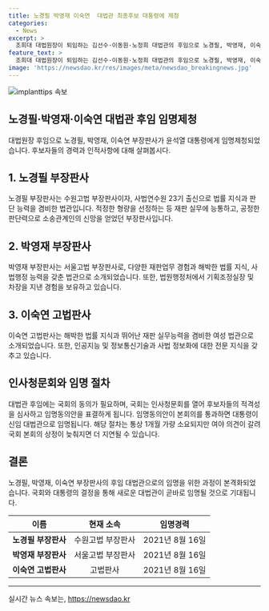 ```yaml
---
title: 노경필 박영재 이숙연  대법관 최종후보 대통령에 제청
categories:
  - News
excerpt: >
  조희대 대법원장이 퇴임하는 김선수·이동원·노정희 대법관의 후임으로 노경필, 박영재, 이숙연 대법관이 임명제청됐다. 윤석열 대통령이 임명동의안을 국회에 제출하면 인사청문회가 시작된다. 노 대법관은 재판 능력을 강조받았고, 박 대법관은 법원행정 역할을 주목받았다. 이 대법관은 정보통신기술 분야에서 뛰어난 능력을 인정받았다. 대법관 임명에는 국회 동의가 필요하며, 임명동의안이 본회의를 통과하면 대통령이 임명한다.
feature_text: >
  조희대 대법원장이 퇴임하는 김선수·이동원·노정희 대법관의 후임으로 노경필, 박영재, 이숙연 대법관이 임명제청됐다. 윤석열 대통령이 임명동의안을 국회에 제출하면 인사청문회가 시작된다. 노 대법관은 재판 능력을 강조받았고, 박 대법관은 법원행정 역할을 주목받았다. 이 대법관은 정보통신기술 분야에서 뛰어난 능력을 인정받았다. 대법관 임명에는 국회 동의가 필요하며, 임명동의안이 본회의를 통과하면 대통령이 임명한다.
image: 'https://newsdao.kr/res/images/meta/newsdao_breakingnews.jpg'
---
```


<p><img src="https://newsdao.kr/res/images/meta/newsdao_breakingnews.jpg" alt="implanttips 속보" /></p>

<h2 data-ke-size="size26">노경필·박영재·이숙연 대법관 후임 임명제청</h2>

<p data-ke-size="size16">대법원장 후임으로 노경필, 박영재, 이숙연 부장판사가 윤석열 대통령에게 임명제청되었습니다. 후보자들의 경력과 인적사항에 대해 살펴봅시다.</p>

<h2 data-ke-size="size23">1. 노경필 부장판사</h2>

<p data-ke-size="size16">노경필 부장판사는 수원고법 부장판사이자, 사법연수원 23기 출신으로 법률 지식과 판단 능력을 겸비한 법관입니다. 적정한 형량을 선정하는 등 재판 실무에 능통하고, 공정한 판단력으로 소송관계인의 신망을 얻었던 부장판사입니다.</p>

<h2 data-ke-size="size23">2. 박영재 부장판사</h2>

<p data-ke-size="size16">박영재 부장판사는 서울고법 부장판사로, 다양한 재판업무 경험과 해박한 법률 지식, 사법행정 능력을 갖춘 법관으로 소개되었습니다. 또한, 법원행정처에서 기획조정실장 및 차장을 지낸 경험을 보유하고 있습니다.</p>

<h2 data-ke-size="size23">3. 이숙연 고법판사</h2>

<p data-ke-size="size16">이숙연 고법판사는 해박한 법률 지식과 뛰어난 재판 실무능력을 겸비한 여성 법관으로 소개되었습니다. 또한, 인공지능 및 정보통신기술과 사법 정보화에 대한 전문 지식을 갖추고 있습니다.</p>

<h2 data-ke-size="size23">인사청문회와 임명 절차</h2>

<p data-ke-size="size16">대법관 후임에는 국회의 동의가 필요하며, 국회는 인사청문회를 열어 후보자들의 적격성을 심사하고 임명동의안을 표결하게 됩니다. 임명동의안이 본회의를 통과하면 대통령이 신임 대법관으로 임명됩니다. 해당 절차는 통상 1개월 가량 소요되지만 여야 의견이 갈려 국회 본회의 상정이 늦춰지면 더 지연될 수 있습니다.</p>

<h2 data-ke-size="size23">결론</h2>

<p data-ke-size="size16">노경필, 박영재, 이숙연 부장판사의 후임 대법관으로의 임명을 위한 과정이 본격화되었습니다. 국회와 대통령의 결정을 통해 새로운 대법관이 곧바로 임명될 것으로 기대됩니다.</p>

<table>
    <thead>
        <tr>
            <th style="text-align: center;">이름</th>
            <th style="text-align: center;">현재 소속</th>
            <th style="text-align: center;">임명경력</th>
        </tr>
    </thead>
    <tbody>
        <tr>
            <td style="text-align: center;"><b>노경필 부장판사</b></td>
            <td style="text-align: center;">수원고법 부장판사</td>
            <td style="text-align: center;">2021년 8월 16일</td>
        </tr>
        <tr>
            <td style="text-align: center;"><b>박영재 부장판사</b></td>
            <td style="text-align: center;">서울고법 부장판사</td>
            <td style="text-align: center;">2021년 8월 16일</td>
        </tr>
        <tr>
            <td style="text-align: center;"><b>이숙연 고법판사</b></td>
            <td style="text-align: center;">고법판사</td>
            <td style="text-align: center;">2021년 8월 16일</td>
        </tr>
    </tbody>
</table>

<p><hr></p>
실시간 뉴스 속보는, <a href="https://newsdao.kr" rel="dofollow">https://newsdao.kr</a>



